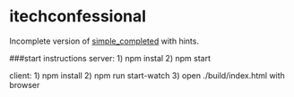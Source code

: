 # itechconfessional

Incomplete version of [simple_completed](https://github.com/andrenovysh/itechconfessional/tree/simple_completed) with hints.

###start instructions
 server: 1) npm instal 2) npm start
 
 client: 1) npm install 2) npm run start-watch 3) open ./build/index.html with browser
